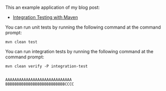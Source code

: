 This an example application of my blog post:

* [Integration Testing with Maven](http://www.petrikainulainen.net/programming/maven/integration-testing-with-maven/)

You can run unit tests by running the following command at the command prompt:

    mvn clean test

You can run integration tests by running the following command at the command prompt:

    mvn clean verify -P integration-test
    
    
    AAAAAAAAAAAAAAAAAAAAAAAAAAAAA
    BBBBBBBBBBBBBBBBBBBBBBBBBBCCCC
    